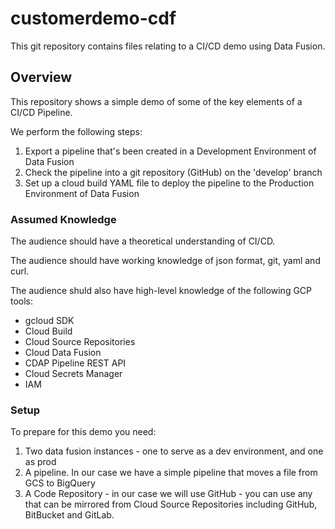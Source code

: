 # customerdemo-cdf

This git repository contains files relating to a CI/CD demo using Data Fusion.

## Overview 
This repository shows a simple demo of some of the key elements of a CI/CD Pipeline. 

We perform the following steps:
1. Export a pipeline that's been created in a Development Environment of Data Fusion
2. Check the pipeline into a git repository (GitHub) on the 'develop' branch
3. Set up a cloud build YAML file to deploy the pipeline to the Production Environment of Data Fusion

### Assumed Knowledge
The audience should have a theoretical understanding of CI/CD. 

The audience should have working knowledge of json format, git, yaml and curl. 

The audience shuld also have high-level knowledge of the following GCP tools:
* gcloud SDK
* Cloud Build
* Cloud Source Repositories
* Cloud Data Fusion
* CDAP Pipeline REST API
* Cloud Secrets Manager
* IAM


### Setup
To prepare for this demo you need:
1. Two data fusion instances - one to serve as a dev environment, and one as prod
2. A pipeline. In our case we have a simple pipeline that moves a file from GCS to BigQuery
3. A Code Repository - in our case we will use GitHub - you can use any that can be mirrored from Cloud Source Repositories including GitHub, BitBucket and GitLab. 
